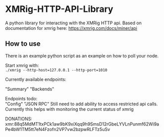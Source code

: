 # XMRig-HTTP-API-Library
A python library for interacting with the XMRig HTTP api. 
Based on documentation for xmrig here: https://xmrig.com/docs/miner/api


## How to use
There is an example python script as an example on how to poll your node.   

Start xmrig with:   
`./xmrig --http-host=127.0.0.1 --http-port=1010 `

Currently available endpoints: 

"Summary"
"Backends"

Endpoints todo:  
"Config"
"JSON RPC"
Still need to add ability to access restricted api calls. Currently this helps with monitoring the current status of xmrig
  
  




DONATIONS:  
xmr:88q5MdMT1txPCk1aw9bK9xiXqq9h9SmsD12rGbeLYVLnPunmf62Wi9aPe4bW1TM5tt7eN4Fzofn2VP7vw2bzpwRLFTz5uSv

